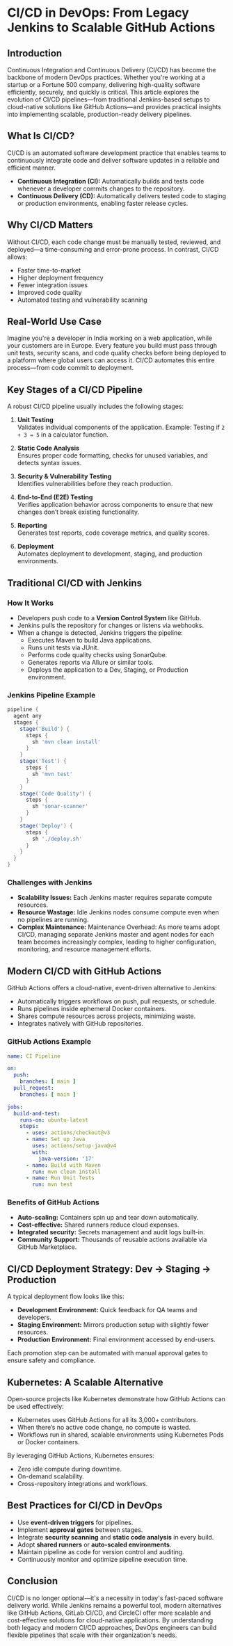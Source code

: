 # CI/CD in DevOps: From Legacy Jenkins to Scalable GitHub Actions

## Introduction

Continuous Integration and Continuous Delivery (CI/CD) has become the backbone of modern DevOps practices. Whether you're working at a startup or a Fortune 500 company, delivering high-quality software efficiently, securely, and quickly is critical. This article explores the evolution of CI/CD pipelines—from traditional Jenkins-based setups to cloud-native solutions like GitHub Actions—and provides practical insights into implementing scalable, production-ready delivery pipelines.

## What Is CI/CD?

CI/CD is an automated software development practice that enables teams to continuously integrate code and deliver software updates in a reliable and efficient manner.

- **Continuous Integration (CI):** Automatically builds and tests code whenever a developer commits changes to the repository.
- **Continuous Delivery (CD):** Automatically delivers tested code to staging or production environments, enabling faster release cycles.

## Why CI/CD Matters

Without CI/CD, each code change must be manually tested, reviewed, and deployed—a time-consuming and error-prone process. In contrast, CI/CD allows:

- Faster time-to-market
- Higher deployment frequency
- Fewer integration issues
- Improved code quality
- Automated testing and vulnerability scanning

## Real-World Use Case

Imagine you're a developer in India working on a web application, while your customers are in Europe. Every feature you build must pass through unit tests, security scans, and code quality checks before being deployed to a platform where global users can access it. CI/CD automates this entire process—from code commit to deployment.

## Key Stages of a CI/CD Pipeline

A robust CI/CD pipeline usually includes the following stages:

1. **Unit Testing**  
   Validates individual components of the application. Example: Testing if `2 + 3 = 5` in a calculator function.

2. **Static Code Analysis**  
   Ensures proper code formatting, checks for unused variables, and detects syntax issues.

3. **Security & Vulnerability Testing**  
   Identifies vulnerabilities before they reach production.

4. **End-to-End (E2E) Testing**  
   Verifies application behavior across components to ensure that new changes don’t break existing functionality.

5. **Reporting**  
   Generates test reports, code coverage metrics, and quality scores.

6. **Deployment**  
   Automates deployment to development, staging, and production environments.

## Traditional CI/CD with Jenkins

### How It Works

- Developers push code to a **Version Control System** like GitHub.
- Jenkins pulls the repository for changes or listens via webhooks.
- When a change is detected, Jenkins triggers the pipeline:
  - Executes Maven to build Java applications.
  - Runs unit tests via JUnit.
  - Performs code quality checks using SonarQube.
  - Generates reports via Allure or similar tools.
  - Deploys the application to a Dev, Staging, or Production environment.

### Jenkins Pipeline Example

```groovy
pipeline {
  agent any
  stages {
    stage('Build') {
      steps {
        sh 'mvn clean install'
      }
    }
    stage('Test') {
      steps {
        sh 'mvn test'
      }
    }
    stage('Code Quality') {
      steps {
        sh 'sonar-scanner'
      }
    }
    stage('Deploy') {
      steps {
        sh './deploy.sh'
      }
    }
  }
}
```

### Challenges with Jenkins

- **Scalability Issues:** Each Jenkins master requires separate compute resources.
- **Resource Wastage:** Idle Jenkins nodes consume compute even when no pipelines are running.
- **Complex Maintenance:** Maintenance Overhead: As more teams adopt CI/CD, managing separate Jenkins master and agent nodes for each team becomes increasingly complex, leading to higher configuration, monitoring, and resource management efforts.

## Modern CI/CD with GitHub Actions

GitHub Actions offers a cloud-native, event-driven alternative to Jenkins:

- Automatically triggers workflows on push, pull requests, or schedule.
- Runs pipelines inside ephemeral Docker containers.
- Shares compute resources across projects, minimizing waste.
- Integrates natively with GitHub repositories.

### GitHub Actions Example

```yaml
name: CI Pipeline

on:
  push:
    branches: [ main ]
  pull_request:
    branches: [ main ]

jobs:
  build-and-test:
    runs-on: ubuntu-latest
    steps:
      - uses: actions/checkout@v3
      - name: Set up Java
        uses: actions/setup-java@v4
        with:
          java-version: '17'
      - name: Build with Maven
        run: mvn clean install
      - name: Run Unit Tests
        run: mvn test
```

### Benefits of GitHub Actions

- **Auto-scaling:** Containers spin up and tear down automatically.
- **Cost-effective:** Shared runners reduce cloud expenses.
- **Integrated security:** Secrets management and audit logs built-in.
- **Community Support:** Thousands of reusable actions available via GitHub Marketplace.

## CI/CD Deployment Strategy: Dev → Staging → Production

A typical deployment flow looks like this:

- **Development Environment:** Quick feedback for QA teams and developers.
- **Staging Environment:** Mirrors production setup with slightly fewer resources.
- **Production Environment:** Final environment accessed by end-users.

Each promotion step can be automated with manual approval gates to ensure safety and compliance.

## Kubernetes: A Scalable Alternative

Open-source projects like Kubernetes demonstrate how GitHub Actions can be used effectively:

- Kubernetes uses GitHub Actions for all its 3,000+ contributors.
- When there’s no active code change, no compute is wasted.
- Workflows run in shared, scalable environments using Kubernetes Pods or Docker containers.

By leveraging GitHub Actions, Kubernetes ensures:

- Zero idle compute during downtime.
- On-demand scalability.
- Cross-repository integrations and workflows.

## Best Practices for CI/CD in DevOps

- Use **event-driven triggers** for pipelines.
- Implement **approval gates** between stages.
- Integrate **security scanning** and **static code analysis** in every build.
- Adopt **shared runners** or **auto-scaled environments**.
- Maintain pipeline as code for version control and auditing.
- Continuously monitor and optimize pipeline execution time.

## Conclusion

CI/CD is no longer optional—it's a necessity in today's fast-paced software delivery world. While Jenkins remains a powerful tool, modern alternatives like GitHub Actions, GitLab CI/CD, and CircleCI offer more scalable and cost-effective solutions for cloud-native applications. By understanding both legacy and modern CI/CD approaches, DevOps engineers can build flexible pipelines that scale with their organization's needs.

